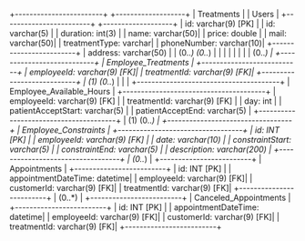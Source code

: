 +------------------------+         +-------------------+
|       Treatments       |         |       Users       |
+------------------------+         +-------------------+
| id: varchar(9) [PK]   |         | id: varchar(5)   |
| duration: int(3)      |         | name: varchar(50)|
| price: double         |         | mail: varchar(50)|
| treatmentType: varchar|         | phoneNumber: varchar(10)|
+------------------------+         | address: varchar(50)   |
       | (0..*)                 (0..*)
       |
       |
       |
       |
       |
       |
       |
       | (0..*)
       |
+---------------------------+
| Employee_Treatments       |
+---------------------------+
| employeeId: varchar(9) [FK]|
| treatmentId: varchar(9) [FK]|
+---------------------------+
       | (1)                 (0..*)
       |
       |
       |
+---------------------------------------+
|    Employee_Available_Hours            |
+---------------------------------------+
| employeeId: varchar(9) [FK]            |
| treatmentId: varchar(9) [FK]           |
| day: int                              |
| patientAcceptStart: varchar(5)         |
| patientAcceptEnd: varchar(5)           |
+---------------------------------------+
       | (1)                        (0..*)
       |
+----------------------------------+
|       Employee_Constraints       |
+----------------------------------+
| id: INT [PK]                     |
| employeeId: varchar(9) [FK]      |
| date: varchar(10)                |
| constraintStart: varchar(5)      |
| constraintEnd: varchar(5)        |
| description: varchar(200)        |
+----------------------------------+
       | (0..*)
       |
+-------------------------+
|     Appointments        |
+-------------------------+
| id: INT [PK]            |
| appointmentDateTime: datetime|
| employeeId: varchar(9) [FK]|
| customerId: varchar(9) [FK]|
| treatmentId: varchar(9) [FK]|
+-------------------------+
       | (0..*)
       |
+-------------------------+
| Canceled_Appointments   |
+-------------------------+
| id: INT [PK]            |
| appointmentDateTime: datetime|
| employeeId: varchar(9) [FK]|
| customerId: varchar(9) [FK]|
| treatmentId: varchar(9) [FK]|
+-------------------------+
